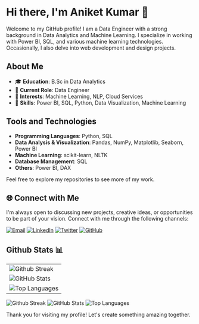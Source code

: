 # Hi there, I'm Aniket Kumar 👋

Welcome to my GitHub profile! I am a Data Engineer with a strong background in Data Analytics and Machine Learning. I specialize in working with Power BI, SQL, and various machine learning technologies. Occasionally, I also delve into web development and design projects.

## About Me

- 🎓 **Education**: B.Sc in Data Analytics
- 💼 **Current Role**: Data Engineer
- 🧠 **Interests**: Machine Learning, NLP, Cloud Services
- 🔧 **Skills**: Power BI, SQL, Python, Data Visualization, Machine Learning

## Tools and Technologies

- **Programming Languages**: Python, SQL
- **Data Analysis & Visualization**: Pandas, NumPy, Matplotlib, Seaborn, Power BI
- **Machine Learning**: scikit-learn, NLTK
- **Database Management**: SQL
- **Others**: Power BI, DAX


Feel free to explore my repositories to see more of my work.

## 🌐 Connect with Me

I'm always open to discussing new projects, creative ideas, or opportunities to be part of your vision. Connect with me through the following channels:

[![Email](https://img.shields.io/badge/Email-kumaraniket8802@gmail.com-blue?style=flat&logo=gmail)](mailto:kumaraniket8802@gmail.com)
[![LinkedIn](https://img.shields.io/badge/LinkedIn-Aniket%20Kumar-blue?style=flat&logo=linkedin)](https://www.linkedin.com/in/aniket-kumar-4b1b68141/)
[![Twitter](https://img.shields.io/badge/Twitter-@aniketkumar-blue?style=flat&logo=twitter)](https://x.com/ANIKETKUMA96919)
[![GitHub](https://img.shields.io/badge/GitHub-Aniket4548-blue?style=flat&logo=github)](https://github.com/Aniket4548)



## Github Stats 📊

|  |
| ------------- |
| ![Github Streak](https://github-readme-streak-stats.herokuapp.com?user=Aniket4548&theme=dark&hide_border=true&custom_title=Github%20Streak)  |
| ![GitHub Stats](https://github-readme-stats.vercel.app/api?username=Aniket4548&show_icons=true&rank_icon=github&theme=dark&hide_border=true&custom_title=GitHub%20Stats)  |
|![Top Languages](https://github-readme-stats.vercel.app/api/top-langs/?username=aniket4548&layout=donut-vertical&hide=Jupyter%20Notebook&theme=dark&hide_border=true&custom_title=Top%20Languages)

![Github Streak](https://github-readme-streak-stats.herokuapp.com?user=Aniket4548&theme=dark&hide_border=true&custom_title=Github%20Streak)
![GitHub Stats](https://github-readme-stats.vercel.app/api?username=Aniket4548&show_icons=true&rank_icon=github&theme=dark&hide_border=true&custom_title=GitHub%20Stats)
![Top Languages](https://github-readme-stats.vercel.app/api/top-langs/?username=aniket4548&layout=donut-vertical&hide=Jupyter%20Notebook&theme=dark&hide_border=true&custom_title=Top%20Languages)


Thank you for visiting my profile! Let's create something amazing together.
